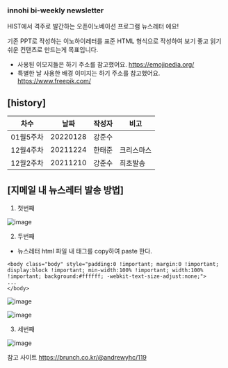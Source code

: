 ### innohi bi-weekly newsletter
HIST에서 격주로 발간하는 오픈이노베이션 프로그램 뉴스레터 에요!

기존 PPT로 작성하는 이노하이레터를 표준 HTML 형식으로 작성하여 보기 좋고 읽기 쉬운 컨탠츠로 만드는게 목표입니다.

- 사용된 이모지들은 하기 주소를 참고했어요.
https://emojipedia.org/
- 특별한 날 사용한 배경 이미지는 하기 주소를 참고했어요.
https://www.freepik.com/

## [history]

차수|날짜|작성자|비고|
|---|------|---|---|
01월5주차|20220128|강준수||신년|
12월4주차|20211224|한태준|크리스마스|
12월2주차|20211210|강준수|최초발송|

## [지메일 내 뉴스레터 발송 방법]
1. 첫번째 

![image](https://user-images.githubusercontent.com/92982812/151466379-5b28e580-2479-4001-8f91-0dab0fd77a59.png)

2. 두번째

- 뉴스레터 html 파일 내 <body></body> 태그를 copy하여 paste 한다.
```
<body class="body" style="padding:0 !important; margin:0 !important; display:block !important; min-width:100% !important; width:100% !important; background:#ffffff; -webkit-text-size-adjust:none;">
...
</body>
```
![image](https://user-images.githubusercontent.com/92982812/151468312-d68f1c96-f581-4d9e-b8a4-503290b8e144.png)

![image](https://user-images.githubusercontent.com/92982812/151466424-8ab859a2-9b12-4dbd-9a15-171ef8cda4a3.png)

3. 세번째

![image](https://user-images.githubusercontent.com/92982812/151466474-207320f5-24d1-4060-b91f-a9046af49c82.png)

참고 사이트 
https://brunch.co.kr/@andrewyhc/119
